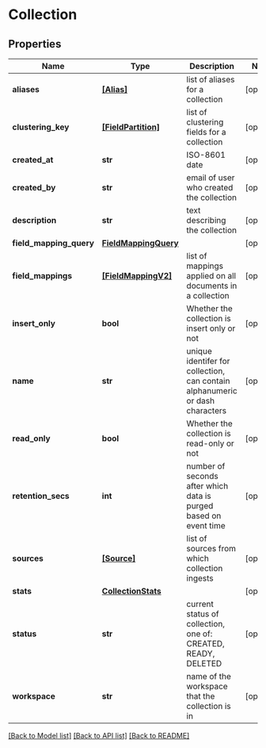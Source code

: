 # Collection


## Properties
Name | Type | Description | Notes
------------ | ------------- | ------------- | -------------
**aliases** | [**[Alias]**](Alias.md) | list of aliases for a collection | [optional] 
**clustering_key** | [**[FieldPartition]**](FieldPartition.md) | list of clustering fields for a collection | [optional] 
**created_at** | **str** | ISO-8601 date | [optional] 
**created_by** | **str** | email of user who created the collection | [optional] 
**description** | **str** | text describing the collection | [optional] 
**field_mapping_query** | [**FieldMappingQuery**](FieldMappingQuery.md) |  | [optional] 
**field_mappings** | [**[FieldMappingV2]**](FieldMappingV2.md) | list of mappings applied on all documents in a collection | [optional] 
**insert_only** | **bool** | Whether the collection is insert only or not | [optional] 
**name** | **str** | unique identifer for collection, can contain alphanumeric or dash characters | [optional] 
**read_only** | **bool** | Whether the collection is read-only or not | [optional] 
**retention_secs** | **int** | number of seconds after which data is purged based on event time | [optional] 
**sources** | [**[Source]**](Source.md) | list of sources from which collection ingests | [optional] 
**stats** | [**CollectionStats**](CollectionStats.md) |  | [optional] 
**status** | **str** | current status of collection, one of: CREATED, READY, DELETED | [optional] 
**workspace** | **str** | name of the workspace that the collection is in | [optional] 

[[Back to Model list]](../README.md#documentation-for-models) [[Back to API list]](../README.md#documentation-for-api-endpoints) [[Back to README]](../README.md)


